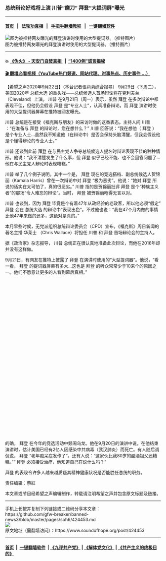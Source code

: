 ### 总统辩论好戏将上演 川普“磨刀” 拜登“大提词屏”曝光
------------------------

#### [首页](https://github.com/gfw-breaker/banned-news3/blob/master/README.md) &nbsp;&nbsp;|&nbsp;&nbsp; [法轮功真相](https://github.com/begood0513/basic/blob/master/README.md)  &nbsp;&nbsp;|&nbsp;&nbsp; [手把手翻墙教程](https://github.com/gfw-breaker/guides/wiki)  &nbsp;&nbsp;|&nbsp;&nbsp; [一键翻墙软件](https://github.com/gfw-breaker/nogfw/blob/master/README.md)  



<div><img alt="图为被推特网友曝光的拜登演讲时使用的大型提词器。（推特图片）" src="https://img.soundofhope.org/2020-09/9-22-1-1600773073739.png"/>
<br/><figcaption class="caption">
 图为被推特网友曝光的拜登演讲时使用的大型提词器。（推特图片）
</figcaption></div><hr/>

#### 💥 [《伪火》 - 天安门自焚真相 ](http://158.247.195.190:10000/videos/blog/weihuo.html)&nbsp; |&nbsp; [“1400例”谎言揭秘  ](http://158.247.195.190:10000/videos/blog/jiexi1400.html)

#### [ 🎬  翻墙必看视频（YouTube热门频道、网站代理、时事热点、历史事件 ...）](https://github.com/gfw-breaker/links/blob/master/banned.md)

<div><div class="Content__Wrapper sc-1bvya0-0 grZQxZ">
 <p class="meta-top">
  <span class="meta">
   【希望之声2020年9月22日】（本台记者張莉莉综合报导）
  </span>
  9月29日（下周二），美国2020年
  <ok href="/term/7400">
   总统大选
  </ok>
  的重头戏——总统候选人首场辩论将在克利夫兰（Cleveland）上演。
  <ok href="/term/1041">
   川普
  </ok>
  在9月21日（周一）表示，虽然
  <ok href="/term/3365">
   拜登
  </ok>
  在多次辩论中都表现不佳，但他仍会假设
  <ok href="/term/3365">
   拜登
  </ok>
  是“专业人士”，认真准备辩论。而
  <ok href="/term/3365">
   拜登
  </ok>
  演讲时使用的大型提词器屏幕在推特被网友曝光。
 </p>
 <p>
  <ok href="/term/1041">
   川普
  </ok>
  总统是在接受《福克斯与朋友》的采访时做的这番表态。主持人问
  <ok href="/term/1041">
   川普
  </ok>
  ：“在准备与
  <ok href="/term/3365">
   拜登
  </ok>
  的辩论时，您在想什么？”
  <ok href="/term/1041">
   川普
  </ok>
  回答说：“我在想他（
  <ok href="/term/3365">
   拜登
  </ok>
  ）是个专业人士...虽然我不知道他（在辩论中）是否会保持头脑清醒，但我会假设他是个懂得辩论的专业人士。”
 </p>
 <div class="AD_Embed__Wrap-sc-1xslmin-0 igMuqX module desktop">
  <div>
  </div>
 </div>
 <p>
  <ok href="/term/1041">
   川普
  </ok>
  还谈到此前
  <ok href="/term/3365">
   拜登
  </ok>
  在与民主党人争夺总统候选人提名时辩论表现不佳的种种情形。他说：“我不清楚发生了什么事，但
  <ok href="/term/3365">
   拜登
  </ok>
  似乎已经不能、也不会回答问题了...他在与民主党人辩论时表现糟糕。”
 </p>
 <p>
  <ok href="/term/1041">
   川普
  </ok>
  举了几个例子说明。其中一个是，
  <ok href="/term/3365">
   拜登
  </ok>
  现在的竞选搭档、副总统候选人贺锦丽（Kamala Harris）曾在一次辩论中对
  <ok href="/term/3365">
   拜登
  </ok>
  “极为恶劣”。他说：“她对
  <ok href="/term/3365">
   拜登
  </ok>
  所说的话实在太可怕了，真的很恶劣。”
  <ok href="/term/1041">
   川普
  </ok>
  指的是贺锦丽批评
  <ok href="/term/3365">
   拜登
  </ok>
  是个“种族主义者”的那场“令人难忘的辩论”。当时，
  <ok href="/term/3365">
   拜登
  </ok>
  被贺锦丽呛得无言以对。
 </p>
 <p>
  <ok href="/term/1041">
   川普
  </ok>
  也谈到，因为
  <ok href="/term/3365">
   拜登
  </ok>
  毕竟是个有着47年从政经验的老政客，所以他必须“假定”
  <ok href="/term/3365">
   拜登
  </ok>
  会在
  <ok href="/term/7400">
   总统大选
  </ok>
  的辩论中“表现出色”。不过他也说：“我在47个月内做的事情比他47年来做的还多，这绝对是真的。”
 </p>
 <p>
  本月早些时候，无党派组织总统辩论委员会（CPD）宣布，《福克斯》周日新闻的著名主播
  <ok href="/term/8020">
   华莱士
  </ok>
  （Chris Wallace）将担任
  <ok href="/term/1041">
   川普
  </ok>
  和
  <ok href="/term/3365">
   拜登
  </ok>
  首场辩论会的主持人。
 </p>
 <p>
  据《政治家》杂志报导，
  <ok href="/term/1041">
   川普
  </ok>
  总统正在很认真地准备此次辩论，而他在2016年却并没有这样做。
 </p>
 <p>
  9月21日，有网友在推特上披露了
  <ok href="/term/3365">
   拜登
  </ok>
  在演讲时使用的“大型提词器”。他说，“看一看，
  <ok href="/term/3365">
   拜登
  </ok>
  的提词器屏幕有多大...这也是
  <ok href="/term/3365">
   拜登
  </ok>
  的听众常常少于10来个的原因之一。他们不愿意让更多的人看到幕后真相。”
 </p>
 <div class="soh-embed">
  <div class="soh-embed-inner">
   <div class="iframely-embed" style="max-width: 550px;">
    <div class="iframely-responsive" style="padding-bottom: 100%;">
    </div>
   </div>
  </div>
 </div>
 <p>
  的确，
  <ok href="/term/3365">
   拜登
  </ok>
  在今年的竞选活动中频闹乌龙。他在9月20日的演讲中说，在他结束演讲时，估计美国已经有2亿人因感染中共病毒（武汉肺炎）而死亡。有人随后调侃说，
  <ok href="/term/3365">
   拜登
  </ok>
  “老年痴呆症发作了”。还有人说：“这家伙比我80岁的酗酒祖父还糟糕。”“
  <ok href="/term/3365">
   拜登
  </ok>
  必须接受治疗，他知道自己在说什么吗？”
 </p>
 <p>
  <ok href="/term/3365">
   拜登
  </ok>
  的表现令许多人越来越质疑其精神健康状况是否能胜任总统的职务。
 </p>
 <p class="meta-btm">
  责任编辑：蔡紅
 </p>
 <p class="meta-btm">
  本文章或节目经希望之声编辑制作，转载请注明希望之声并包含原文标题及链接。
 </p>
</div>
</div>
<hr/>
手机上长按并复制下列链接或二维码分享本文章：<br/>
https://github.com/gfw-breaker/banned-news3/blob/master/pages/soh6/424453.md <br/>
<a href='https://github.com/gfw-breaker/banned-news3/blob/master/pages/soh6/424453.md'><img src='https://github.com/gfw-breaker/banned-news3/blob/master/pages/soh6/424453.md.png'/></a> <br/>
原文地址（需翻墙访问）：https://www.soundofhope.org/post/424453


------------------------
#### [首页](https://github.com/gfw-breaker/banned-news3/blob/master/README.md) &nbsp;|&nbsp; [一键翻墙软件](https://github.com/gfw-breaker/nogfw/blob/master/README.md) &nbsp;| [《九评共产党》](https://github.com/gfw-breaker/9ping.md/blob/master/README.md#九评之一评共产党是什么) | [《解体党文化》](https://github.com/gfw-breaker/jtdwh.md/blob/master/README.md) | [《共产主义的终极目的》](https://github.com/gfw-breaker/gczydzjmd.md/blob/master/README.md)


<img src='http://gfw-breaker.win/banned-news3/pages/soh6/424453.md' width='0px' height='0px'/>